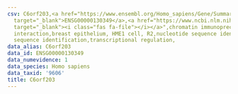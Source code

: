 ```yaml
---
csv: C6orf203,<a href="https://www.ensembl.org/Homo_sapiens/Gene/Summary?db=core;g=ENSG00000130349"
  target="_blank">ENSG00000130349</a>,<a href="https://www.ncbi.nlm.nih.gov/pubmed/22863008"
  target="_blank"><i class="fas fa-file"></i></a>",chromatin immunoprecipitation assay,direct
  interaction,breast epithelium, HME1 cell, R2,nucleotide sequence identification,nucleotide
  sequence identification,transcriptional regulation,
data_alias: C6orf203
data_id: ENSG00000130349
data_numevidence: 1
data_species: Homo sapiens
data_taxid: '9606'
title: C6orf203
---
```

